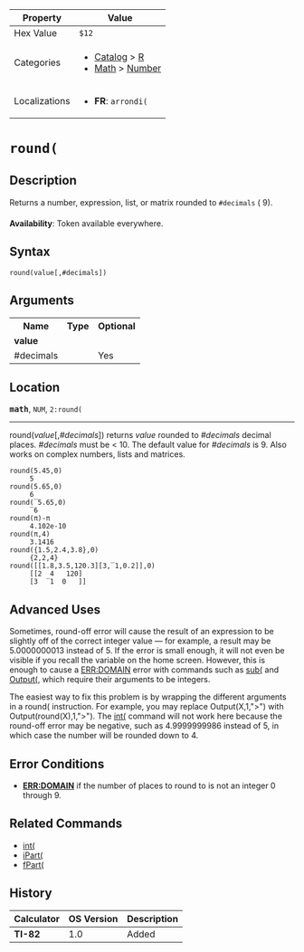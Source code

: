 | Property      | Value |
|---------------|-------|
| Hex Value     | `$12`|
| Categories    | <ul><li>[Catalog](<../categories/Catalog.md>) > [R](<../categories/Catalog.md#R>)</li><li>[Math](<../categories/Math.md>) > [Number](<../categories/Math.md#Number>)</li></ul> |
| Localizations | <ul><li><b>FR</b>: `arrondi(`</li></ul> |

# `round(`

## Description
Returns a number, expression, list, or matrix rounded to `#decimals` ( 9).


<b>Availability</b>: Token available everywhere.

## Syntax
`round(value[,#decimals])`

## Arguments
<table>
<tr><th>Name</th><th>Type</th><th>Optional</th></tr>

<tr><td><b>value</b></td><td></td><td></td></tr>

<tr><td>#decimals</td><td></td><td>Yes</td></tr>

</table>

## Location
<tt><kbd><b>math</b></kbd></tt>, `NUM`, `2:round(`
<hr>

round(_value_[,_#decimals_]) returns _value_ rounded to _#decimals_ decimal places. _#decimals_ must be < 10. The default value for _#decimals_ is 9. Also works on complex numbers, lists and matrices.

```ti-basic
round(5.45,0)
     5
round(5.65,0)
     6
round(‾5.65,0)
     ‾6
round(π)-π
     4.102e-10
round(π,4)
     3.1416
round({1.5,2.4,3.8},0)
     {2,2,4}
round([[1.8,3.5,120.3][3,‾1,0.2]],0)
     [[2  4   120]
     [3  ‾1  0   ]]
```

## Advanced Uses

Sometimes, round-off error will cause the result of an expression to be slightly off of the correct integer value — for example, a result may be 5.0000000013 instead of 5. If the error is small enough, it will not even be visible if you recall the variable on the home screen. However, this is enough to cause a [ERR:DOMAIN](errors#domain) error with commands such as [sub(](sub\(.md) and [Output(](Output\(.md), which require their arguments to be integers.

The easiest way to fix this problem is by wrapping the different arguments in a round( instruction. For example, you may replace Output(X,1,">") with Output(round(X),1,">"). The [int(](int\(.md) command will not work here because the round-off error may be negative, such as 4.9999999986 instead of 5, in which case the number will be rounded down to 4.

## Error Conditions

*   **[ERR:DOMAIN](errors#domain)** if the number of places to round to is not an integer 0 through 9.

## Related Commands

*   [int(](int\(.md)
*   [iPart(](iPart\(.md)
*   [fPart(](fPart\(.md)

## History
| Calculator | OS Version | Description |
|------------|------------|-------------|
| <b>TI-82</b> | 1.0 | Added |


